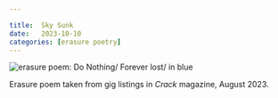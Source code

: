 ```yaml
---

title:  Sky Sunk
date:   2023-10-10
categories: [erasure poetry]
---
```


<img src="https://www.davidralphlewis.co.uk/assets/images/articles/2023/skysunk.jpeg" alt="erasure poem: Do Nothing/ Forever lost/ in blue" title="This was an easy one, it just spilled out." class="responsive"><br>

Erasure poem taken from gig listings in *Crack* magazine, August 2023.
